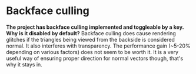 # Backface culling

**The project has backface culling implemented and toggleable by a key. Why is it disabled by default?**
Backface culling does cause rendering glitches if the triangles being viewed from the backside is considered normal. It also interferes with transparency. The performance gain (~5-20% depending on various factors) does not seem to be worth it. It is a very useful way of ensuring proper direction for normal vectors though, that's why it stays in.